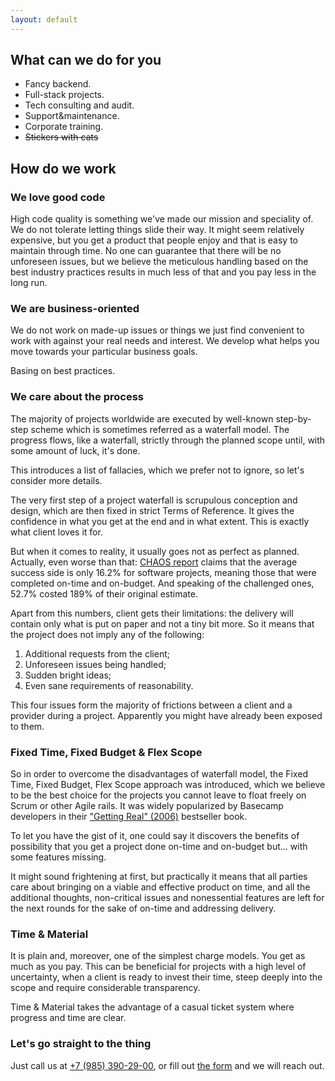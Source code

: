 ```yaml
---
layout: default
---
```


## What can we do for you

- Fancy backend.
- Full-stack projects.
- Tech consulting and audit.
- Support&maintenance.
- Corporate training.
- ~~Stickers with cats~~


## How do we work

### We love good code

High code quality is something we've made our mission and speciality of. We do not tolerate letting things slide their way. It might seem relatively expensive, but you get a product that people enjoy and that is easy to maintain through time. No one can guarantee that there will be no unforeseen issues, but we believe the meticulous handling based on the best industry practices results in much less of that and you pay less in the long run.

### We are business-oriented

We do not work on made-up issues or things we just find convenient to work with against your real needs and interest. We develop what helps you move towards your particular business goals.

Basing on best practices.

### We care about the process

The majority of projects worldwide are executed by well-known step-by-step scheme which is sometimes referred as a waterfall model. The progress flows, like a waterfall, strictly through the planned scope until, with some amount of luck, it's done.

This introduces a list of fallacies, which we prefer not to ignore, so let's consider more details.

The very first step of a project waterfall is scrupulous conception and design, which are then fixed in strict Terms of Reference. It gives the confidence in what you get at the end and in what extent. This is exactly what client loves it for.

But when it comes to reality, it usually goes not as perfect as planned. Actually, even worse than that: [CHAOS report](https://www.projectsmart.co.uk/white-papers/chaos-report.pdf) claims that the average success side is only 16.2% for software projects, meaning those that were completed on-time and on-budget. And speaking of the challenged ones, 52.7% costed 189% of their original estimate.

Apart from this numbers, client gets their limitations: the delivery will contain only what is put on paper and not a tiny bit more. So it means that the project does not imply any of the following:
1. Additional requests from the client;
2. Unforeseen issues being handled;
3. Sudden bright ideas;
4. Even sane requirements of reasonability.

This four issues form the majority of frictions between a client and a provider during a project. Apparently you might have already been exposed to them.

### Fixed Time, Fixed Budget & Flex Scope

So in order to overcome the disadvantages of waterfall model, the Fixed Time, Fixed Budget, Flex Scope approach was introduced, which we believe to be the best choice for the projects you cannot leave to float freely on Scrum or other Agile rails. It was widely popularized by Basecamp developers in their ["Getting Real" (2006)](https://gettingreal.37signals.com/) bestseller book.

To let you have the gist of it, one could say it discovers the benefits of possibility that you get a project done on-time and on-budget but... with some features missing.

It might sound frightening at first, but practically it means that all parties care about bringing on a viable and effective product on time, and all the additional thoughts, non-critical issues and nonessential features are left for the next rounds for the sake of on-time and addressing delivery.

### Time & Material

It is plain and, moreover, one of the simplest charge models. You get as much as you pay. This can be beneficial for projects with a high level of uncertainty, when a client is ready to invest their time, steep deeply into the scope and require considerable transparency.

Time & Material takes the advantage of a casual ticket system where progress and time are clear.


### Let's go straight to the thing

Just call us at [+7 (985) 390-29-00](tel:+79853902900), or fill out [the form](https://goo.gl/forms/fddh13DYaiEWfAVy1) and we will reach out.
